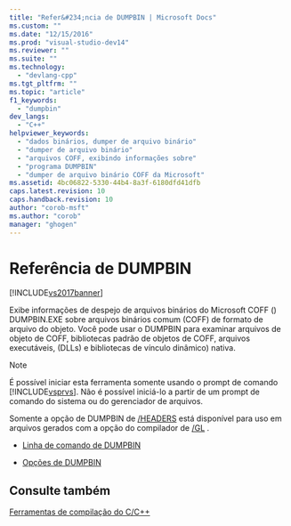 ```yaml
---
title: "Refer&#234;ncia de DUMPBIN | Microsoft Docs"
ms.custom: ""
ms.date: "12/15/2016"
ms.prod: "visual-studio-dev14"
ms.reviewer: ""
ms.suite: ""
ms.technology: 
  - "devlang-cpp"
ms.tgt_pltfrm: ""
ms.topic: "article"
f1_keywords: 
  - "dumpbin"
dev_langs: 
  - "C++"
helpviewer_keywords: 
  - "dados binários, dumper de arquivo binário"
  - "dumper de arquivo binário"
  - "arquivos COFF, exibindo informações sobre"
  - "programa DUMPBIN"
  - "dumper de arquivo binário COFF da Microsoft"
ms.assetid: 4bc06822-5330-44b4-8a3f-6180dfd41dfb
caps.latest.revision: 10
caps.handback.revision: 10
author: "corob-msft"
ms.author: "corob"
manager: "ghogen"
---
```

# Refer&#234;ncia de DUMPBIN
[!INCLUDE[vs2017banner](../../assembler/inline/includes/vs2017banner.md)]

Exibe informações de despejo de arquivos binários do Microsoft COFF \(\) DUMPBIN.EXE sobre arquivos binários comum \(COFF\) de formato de arquivo do objeto.  Você pode usar o DUMPBIN para examinar arquivos de objeto de COFF, bibliotecas padrão de objetos de COFF, arquivos executáveis, \(DLLs\) e bibliotecas de vínculo dinâmico\) nativa.  
  
> [!NOTE]
>  É possível iniciar esta ferramenta somente usando o prompt de comando [!INCLUDE[vsprvs](../../assembler/masm/includes/vsprvs_md.md)].  Não é possível iniciá\-lo a partir de um prompt de comando do sistema ou do gerenciador de arquivos.  
  
 Somente a opção de DUMPBIN de [\/HEADERS](../../build/reference/headers.md) está disponível para uso em arquivos gerados com a opção do compilador de [\/GL](../../build/reference/gl-whole-program-optimization.md) .  
  
-   [Linha de comando de DUMPBIN](../../build/reference/dumpbin-command-line.md)  
  
-   [Opções de DUMPBIN](../../build/reference/dumpbin-options.md)  
  
## Consulte também  
 [Ferramentas de compilação do C\/C\+\+](../Topic/C-C++%20Build%20Tools.md)